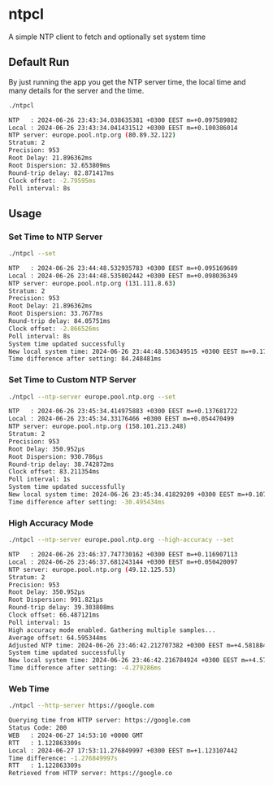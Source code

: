 # ntpcl
A simple NTP client to fetch and optionally set system time

## Default Run
By just running the app you get the NTP server time, the local time and many details for the server and the time.

```bash
./ntpcl
```
```bash
NTP   : 2024-06-26 23:43:34.038635381 +0300 EEST m=+0.097589882
Local : 2024-06-26 23:43:34.041431512 +0300 EEST m=+0.100386014
NTP server: europe.pool.ntp.org (80.89.32.122)
Stratum: 2
Precision: 953
Root Delay: 21.896362ms
Root Dispersion: 32.653809ms
Round-trip delay: 82.871417ms
Clock offset: -2.79595ms
Poll interval: 8s
```

## Usage

### Set Time to NTP Server
```bash
./ntpcl --set
```
```bash
NTP   : 2024-06-26 23:44:48.532935783 +0300 EEST m=+0.095169689
Local : 2024-06-26 23:44:48.535802442 +0300 EEST m=+0.098036349
NTP server: europe.pool.ntp.org (131.111.8.63)
Stratum: 2
Precision: 953
Root Delay: 21.896362ms
Root Dispersion: 33.7677ms
Round-trip delay: 84.05751ms
Clock offset: -2.866526ms
Poll interval: 8s
System time updated successfully
New local system time: 2024-06-26 23:44:48.536349515 +0300 EEST m=+0.179418170
Time difference after setting: 84.248481ms
```
### Set Time to Custom NTP Server
```bash
./ntpcl --ntp-server europe.pool.ntp.org --set
```
```bash
NTP   : 2024-06-26 23:45:34.414975883 +0300 EEST m=+0.137681722
Local : 2024-06-26 23:45:34.33176466 +0300 EEST m=+0.054470499
NTP server: europe.pool.ntp.org (158.101.213.248)
Stratum: 2
Precision: 953
Root Delay: 350.952µs
Root Dispersion: 930.786µs
Round-trip delay: 38.742872ms
Clock offset: 83.211354ms
Poll interval: 1s
System time updated successfully
New local system time: 2024-06-26 23:45:34.41829209 +0300 EEST m=+0.107186288
Time difference after setting: -30.495434ms
```

### High Accuracy Mode
```bash
./ntpcl --ntp-server europe.pool.ntp.org --high-accuracy --set
```
```bash
NTP   : 2024-06-26 23:46:37.747730162 +0300 EEST m=+0.116907113
Local : 2024-06-26 23:46:37.681243144 +0300 EEST m=+0.050420097
NTP server: europe.pool.ntp.org (49.12.125.53)
Stratum: 2
Precision: 953
Root Delay: 350.952µs
Root Dispersion: 991.821µs
Round-trip delay: 39.303808ms
Clock offset: 66.487121ms
Poll interval: 1s
High accuracy mode enabled. Gathering multiple samples...
Average offset: 64.595344ms
Adjusted NTP time: 2024-06-26 23:46:42.212707382 +0300 EEST m=+4.581884334
System time updated successfully
New local system time: 2024-06-26 23:46:42.216784924 +0300 EEST m=+4.577605048
Time difference after setting: -4.279286ms
```

### Web Time
```bash
./ntpcl --http-server https://google.com
```
```bash
Querying time from HTTP server: https://google.com
Status Code: 200
WEB   : 2024-06-27 14:53:10 +0000 GMT
RTT   : 1.122863309s
Local : 2024-06-27 17:53:11.276849997 +0300 EEST m=+1.123107442
Time difference: -1.276849997s
RTT   : 1.122863309s
Retrieved from HTTP server: https://google.co
```
